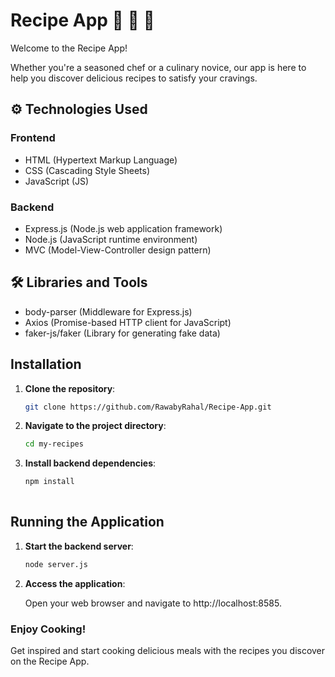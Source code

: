 # Recipe App 🍞 🍰 🌮

Welcome to the Recipe App!

Whether you're a seasoned chef or a culinary novice, our app is here to help you discover delicious recipes to satisfy your cravings.

## ⚙️ Technologies Used

### Frontend
- HTML (Hypertext Markup Language)
- CSS (Cascading Style Sheets)
- JavaScript (JS)

### Backend
- Express.js (Node.js web application framework)
- Node.js (JavaScript runtime environment)
- MVC (Model-View-Controller design pattern)

## 🛠️ Libraries and Tools
- body-parser (Middleware for Express.js)
- Axios (Promise-based HTTP client for JavaScript)
- faker-js/faker (Library for generating fake data)

## Installation

1. **Clone the repository**:
   
   ```bash
   git clone https://github.com/RawabyRahal/Recipe-App.git
   
2. **Navigate to the project directory**:
   
    ```bash
    cd my-recipes
    
3. **Install backend dependencies**:
   
    ```bash
   npm install
  
## Running the Application
1. **Start the backend server**:
   
   ```bash
   node server.js
2. **Access the application**:
   
   Open your web browser and navigate to http://localhost:8585.

### Enjoy Cooking!

Get inspired and start cooking delicious meals with the recipes you discover on the Recipe App.
